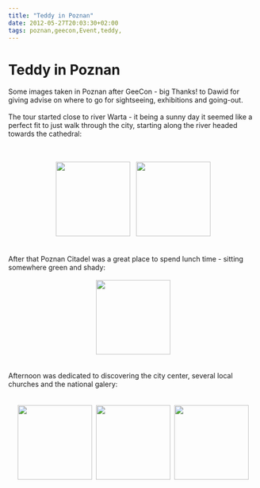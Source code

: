 ```yaml
---
title: "Teddy in Poznan"
date: 2012-05-27T20:03:30+02:00
tags: poznan,geecon,Event,teddy,
---
```


# Teddy in Poznan


Some images taken in Poznan after GeeCon - big Thanks! to Dawid for giving advise on where to go for sightseeing, 
exhibitions and going-out.<br><br>The tour started close to river Warta - it being a sunny day it seemed like a perfect 
fit to just walk through the city, starting along the river headed towards the cathedral:<br><br><center> <br><img 
src="http://isabel-drost.de/Bilder/wordpress/poznan_2012_6.JPG" width=150/>&nbsp;&nbsp;&nbsp;<img 
src="http://isabel-drost.de/Bilder/wordpress/poznan_2012_5.JPG" height=150/><br></center><br><br>After that Poznan 
Citadel was a great place to spend lunch time - sitting somewhere green and shady:<br><center><br><img 
src="http://isabel-drost.de/Bilder/wordpress/poznan_2012_4.JPG" width=150/><br></center><br><br>Afternoon was dedicated 
to discovering the city center, several local churches and the national galery:<br><br><center><br><img 
src="http://isabel-drost.de/Bilder/wordpress/poznan_2012_3.JPG" width=150/>&nbsp;&nbsp;<img 
src="http://isabel-drost.de/Bilder/wordpress/poznan_2012_1.JPG" height=150/>&nbsp;&nbsp;<img 
src="http://isabel-drost.de/Bilder/wordpress/poznan_2012_2.JPG" width=150/><br></center>
